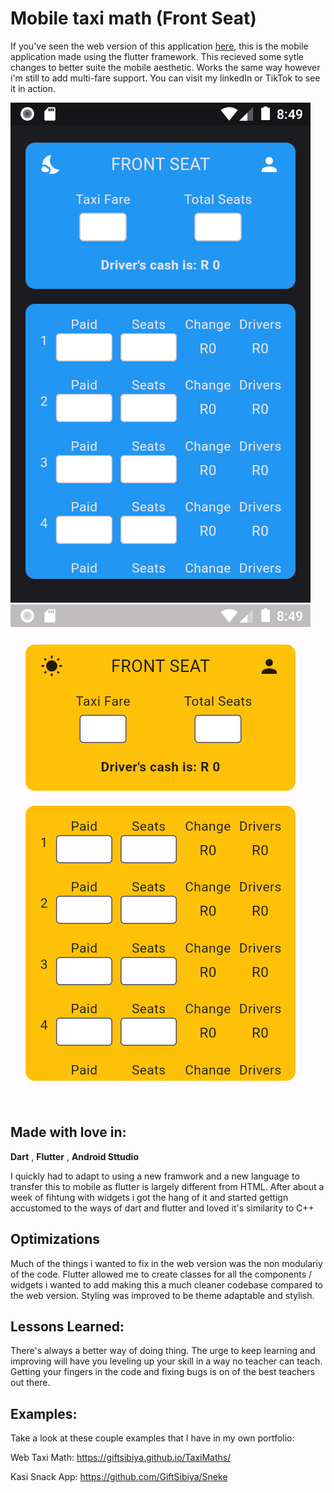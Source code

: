 # Mobile taxi math (Front Seat)

If you've seen the web version of this application [here](https://giftsibiya.github.io/TaxiMaths/), this is the mobile application made using the flutter framework. This recieved some sytle changes to better suite the mobile aesthetic. Works the same way however i'm still to add multi-fare support.
You can visit my linkedIn or TikTok to see it in action.

![project image](/taxi_math_flutter/assets/images/screenshots/dark_screenshot.png
)
![project image](/taxi_math_flutter/assets/images/screenshots/light_screenshot.png
)

## Made with love in:
**Dart** ,
**Flutter** ,
**Android Sttudio**

I quickly had  to adapt to using a new framwork and a new language to transfer this to mobile as flutter is largely different from HTML. After about a week of fihtung with widgets i got the hang of it and started gettign accustomed to the ways of dart and flutter and loved it's similarity to C++ 

## Optimizations

Much of the things i wanted to fix in the web version was the non modulariy of the code. Flutter allowed me to create classes for all the components / widgets i wanted to add making this a much cleaner codebase compared to the web version. Styling was improved to be theme adaptable and stylish.

## Lessons Learned:
There's always a better way of doing thing. The urge to keep learning and improving will have you leveling up your skill in a way no teacher can teach. Getting your fingers in the code and fixing bugs is on of the best teachers out there.

## Examples:
Take a look at these couple examples that I have in my own portfolio:

Web Taxi Math: https://giftsibiya.github.io/TaxiMaths/

Kasi Snack App: https://github.com/GiftSibiya/Sneke
